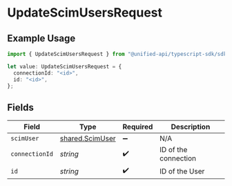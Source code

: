 # UpdateScimUsersRequest

## Example Usage

```typescript
import { UpdateScimUsersRequest } from "@unified-api/typescript-sdk/sdk/models/operations";

let value: UpdateScimUsersRequest = {
  connectionId: "<id>",
  id: "<id>",
};
```

## Fields

| Field                                                     | Type                                                      | Required                                                  | Description                                               |
| --------------------------------------------------------- | --------------------------------------------------------- | --------------------------------------------------------- | --------------------------------------------------------- |
| `scimUser`                                                | [shared.ScimUser](../../../sdk/models/shared/scimuser.md) | :heavy_minus_sign:                                        | N/A                                                       |
| `connectionId`                                            | *string*                                                  | :heavy_check_mark:                                        | ID of the connection                                      |
| `id`                                                      | *string*                                                  | :heavy_check_mark:                                        | ID of the User                                            |
